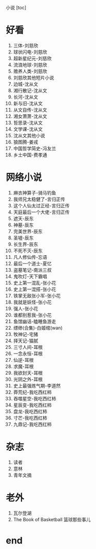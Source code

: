 小说
[toc]

# 好看
1. 三体-刘慈欣
2. 球状闪电-刘慈欣
3. 超新星纪元-刘慈欣
4. 流浪地球-刘慈欣
5. 赡养人类-刘慈欣
6. 刘慈欣其他短片小说
7. 边城-沈从文
8. 湘行散记-沈从文
9. 长河-沈从文
10. 新与旧-沈从文
11. 从文自传-沈从文
12. 湘女萧萧-沈从文
13. 哲思录-沈从文
14. 文学课-沈从文
15. 沈从文其他小说
16. 狼图腾-姜戎
17. 中国哲学简史-冯友兰
18. 乡土中国-费孝通

# 网络小说
1. 麻衣神算子-骑马钓鱼
2. 我师兄太稳健了-言归正传
3. 这个人仙太过正经-言归正传
4. 天庭最后一个大佬-言归正传
5. 遮天-辰东
6. 神墓-辰东
7. 完美世界-辰东
8. 圣墟-辰东
9. 长生界-辰东
10. 不死不灭-辰东
11. 凡人修仙传-忘语
12. 最后一个道士-夏忆
13. 盗墓笔记-南派三叔
14. 鬼吹灯-天下霸唱
15. 史上第一混乱-张小花
16. 史上第一混搭-张小花
17. 铁掌无敌张小军-张小花
18. 我就是妖怪-张小花
19. 强人-张小花
20. 谁都别惹我-张小花
21. 鱼馆幽话-瞌睡鱼游走
22. 缥缈(合集)-白姬绾(wan)
23. 牧神记-宅猪
24. 择天记-猫腻
25. 三寸人间-耳根
26. 一念永恒-耳根
27. 仙逆-耳根
28. 求魔-耳根
29. 我欲封天-耳根
30. 光阴之外-耳根
31. 史上最强炼气期-李道然
32. 莽荒纪-我吃西红柿
33. 吞噬星空-我吃西红柿
34. 星辰变-我吃西红柿
35. 盘龙-我吃西红柿
36. 寸芒-我吃西红柿
37. 九鼎记-我吃西红柿

# 杂志
1. 读者
2. 意林
3. 青年文摘

# 老外
1. 瓦尔登湖
2. The Book of Basketball 篮球那些事儿

# end